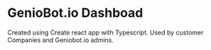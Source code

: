 # GenioBot.io Dashboad

Created using Create react app with Typescript. Used by customer Companies and Geniobot.io admins.
